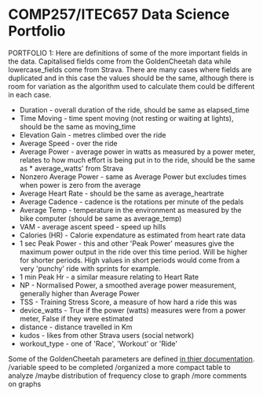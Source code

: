 COMP257/ITEC657 Data Science Portfolio 
===

PORTFOLIO 1:
Here are definitions of some of the more important fields in the data. Capitalised fields come from the GoldenCheetah data
while lowercase_fields come from Strava. There are many cases where fields are duplicated and in this case the values
should be the same, although there is room for variation as the algorithm used to calculate them could be different
in each case. 

  * Duration - overall duration of the ride, should be same as elapsed_time
  * Time Moving - time spent moving (not resting or waiting at lights), should be the same as moving_time
  * Elevation Gain - metres climbed over the ride
  * Average Speed - over the ride
  * Average Power - average power in watts as measured by a power meter, relates to how much effort is being put in to the ride,   should be the same as  * average_watts' from Strava
  * Nonzero Average Power - same as Average Power but excludes times when power is zero from the average
  * Average Heart Rate - should be the same as average_heartrate
  * Average Cadence - cadence is the rotations per minute of the pedals
  * Average Temp - temperature in the environment as measured by the bike computer (should be same as average_temp)
  * VAM - average ascent speed - speed up hills
  * Calories (HR) - Calorie expendature as estimated from heart rate data
  * 1 sec Peak Power - this and other  'Peak Power' measures give the maximum power output in the ride over this time period.  Will be higher for shorter periods. High values in short periods would come from a very 'punchy' ride with sprints for example.
  * 1 min Peak Hr - a similar measure relating to Heart Rate
  * NP - Normalised Power, a smoothed average power measurement, generally higher than Average Power 
  * TSS - Training Stress Score, a measure of how hard a ride this was
  * device_watts - True if the power (watts) measures were from a power meter, False if they were estimated
  * distance - distance travelled in Km
  * kudos - likes from other Strava users (social network)
  * workout_type - one of  'Race',  'Workout' or  'Ride'
  

Some of the GoldenCheetah parameters are defined [in thier documentation](https://github.com/GoldenCheetah/GoldenCheetah/wiki/UG_Glossary).  
/variable speed to be completed
/organized a more compact table to analyze
/maybe distribution of frequency close to graph
/more comments on graphs
